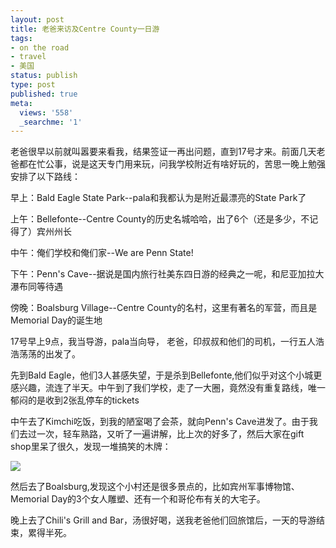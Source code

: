 ```yaml
---
layout: post
title: 老爸来访及Centre County一日游
tags:
- on the road
- travel
- 美国
status: publish
type: post
published: true
meta:
  views: '558'
  _searchme: '1'
---
```

老爸很早以前就叫嚣要来看我，结果签证一再出问题，直到17号才来。前面几天老爸都在忙公事，说是这天专门用来玩，问我学校附近有啥好玩的，苦思一晚上勉强安排了以下路线：

早上：Bald Eagle State Park--pala和我都认为是附近最漂亮的State Park了

上午：Bellefonte--Centre County的历史名城哈哈，出了6个（还是多少，不记得了）宾州州长

中午：俺们学校和俺们家--We are Penn State!

下午：Penn's Cave--据说是国内旅行社美东四日游的经典之一呢，和尼亚加拉大瀑布同等待遇

傍晚：Boalsburg Village--Centre County的名村，这里有著名的军营，而且是Memorial Day的诞生地

17号早上9点，我当导游，pala当向导， 老爸，印叔叔和他们的司机，一行五人浩浩荡荡的出发了。

先到Bald Eagle，他们3人甚感失望，于是杀到Bellefonte,他们似乎对这个小城更感兴趣，流连了半天。中午到了我们学校，走了一大圈，竟然没有重复路线，唯一郁闷的是收到2张乱停车的tickets

中午去了Kimchi吃饭，到我的陋室喝了会茶，就向Penn's Cave进发了。由于我们去过一次，轻车熟路，又听了一遍讲解，比上次的好多了，然后大家在gift shop里呆了很久，发现一堆搞笑的木牌：

![](https://dl.dropboxusercontent.com/u/308058/blogimages/2010/07/img_0101.jpg)

然后去了Boalsburg,发现这个小村还是很多景点的，比如宾州军事博物馆、Memorial Day的3个女人雕塑、还有一个和哥伦布有关的大宅子。

晚上去了Chili's Grill and Bar，汤很好喝，送我老爸他们回旅馆后，一天的导游结束，累得半死。
